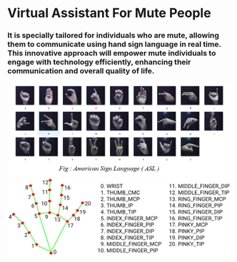 <H1>Virtual Assistant For Mute People</H1>
<H3>It is specially tailored for individuals who are mute, allowing them to communicate using hand sign language in real time. This innovative approach will empower mute individuals to engage with technology efficiently, enhancing their communication and overall quality of life.</H3>
<img width="500" src="hand_signs.png"> <img width="500" src="hand_landmarks.png">
